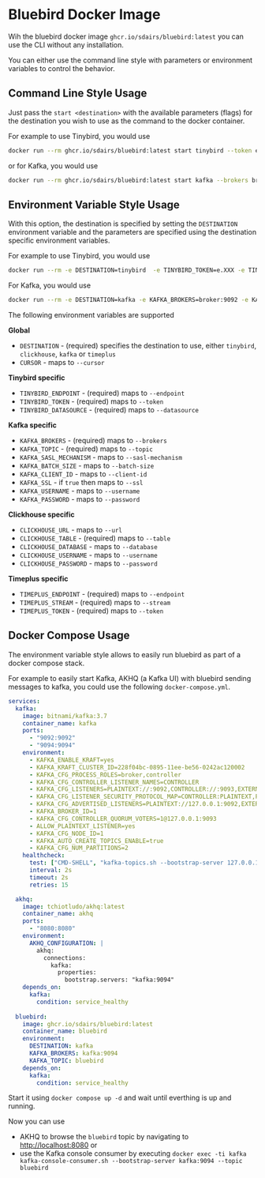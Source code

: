 # Bluebird Docker Image

Wih the bluebird docker image `ghcr.io/sdairs/bluebird:latest` you can use the CLI without any installation. 

You can either use the command line style with parameters or environment variables to control the behavior.

## Command Line Style Usage

Just pass the `start <destination>` with the available parameters (flags) for the destination you wish to use as the command to the docker container. 

For example to use Tinybird, you would use

```bash
docker run --rm ghcr.io/sdairs/bluebird:latest start tinybird --token e.XXX --endpoint https://api.tinybird.co --datasource bluebird_feed
```

or for Kafka, you would use

```bash
docker run --rm ghcr.io/sdairs/bluebird:latest start kafka --brokers broker:9092 --topic bluebird --username user --password pass --sasl-mechanism scram-sha-512 --batch-size 819200
```

## Environment Variable Style Usage

With this option, the destination is specified by setting the `DESTINATION` environment variable and the parameters are specified using the destination specific environment variables. 

For example to use Tinybird, you would use

```bash
docker run --rm -e DESTINATION=tinybird  -e TINYBIRD_TOKEN=e.XXX -e TINYBIRD_ENDPOINT=https://api.tinybird.co -e TINYBIRD_DATASOURCE=bluebird_feed ghcr.io/sdairs/bluebird:latest
```

For Kafka, you would use

```bash
docker run --rm -e DESTINATION=kafka -e KAFKA_BROKERS=broker:9092 -e KAFKA_TOPIC=bluebird -e KAFKA_SASL_MECHANISM=scram-sha-512 -e KAFKA_USERNAME=user -e KAFKA_PASSWORD=pass trivadis/bluebird:latest
```

The following environment variables are supported

**Global**

* `DESTINATION` - (required) specifies the destination to use, either `tinybird`, `clickhouse`, `kafka` or `timeplus` 
* `CURSOR` - maps to `--cursor` 

**Tinybird specific**

* `TINYBIRD_ENDPOINT` - (required) maps to `--endpoint`
* `TINYBIRD_TOKEN` - (required) maps to `--token`
* `TINYBIRD_DATASOURCE` - (required) maps to `--datasource`

**Kafka specific**

* `KAFKA_BROKERS` - (required) maps to `--brokers`
* `KAFKA_TOPIC` - (required) maps to `--topic`
* `KAFKA_SASL_MECHANISM` - maps to `--sasl-mechanism`
* `KAFKA_BATCH_SIZE`  - maps to `--batch-size`
* `KAFKA_CLIENT_ID` - maps to `--client-id`
* `KAFKA_SSL` - if `true` then maps to `--ssl`
* `KAFKA_USERNAME`  - maps to `--username`
* `KAFKA_PASSWORD`  - maps to `--password`

**Clickhouse specific**

* `CLICKHOUSE_URL` - maps to `--url`
* `CLICKHOUSE_TABLE` - (required) maps to `--table`
* `CLICKHOUSE_DATABASE` - maps to `--database`
* `CLICKHOUSE_USERNAME`  - maps to `--username`
* `CLICKHOUSE_PASSWORD` - maps to `--password`


**Timeplus specific**

* `TIMEPLUS_ENDPOINT`  - (required) maps to `--endpoint`
* `TIMEPLUS_STREAM` - (required) maps to `--stream`
* `TIMEPLUS_TOKEN` - (required) maps to `--token`

## Docker Compose Usage

The environment variable style allows to easily run bluebird as part of a docker compose stack.

For example to easily start Kafka, AKHQ (a Kafka UI) with  bluebird sending messages to kafka, you could use the following `docker-compose.yml`. 

```yaml
services:
  kafka:
    image: bitnami/kafka:3.7
    container_name: kafka
    ports:
      - "9092:9092"
      - "9094:9094"
    environment:
      - KAFKA_ENABLE_KRAFT=yes
      - KAFKA_KRAFT_CLUSTER_ID=228f04bc-0895-11ee-be56-0242ac120002
      - KAFKA_CFG_PROCESS_ROLES=broker,controller
      - KAFKA_CFG_CONTROLLER_LISTENER_NAMES=CONTROLLER
      - KAFKA_CFG_LISTENERS=PLAINTEXT://:9092,CONTROLLER://:9093,EXTERNAL://:9094
      - KAFKA_CFG_LISTENER_SECURITY_PROTOCOL_MAP=CONTROLLER:PLAINTEXT,PLAINTEXT:PLAINTEXT,EXTERNAL:PLAINTEXT
      - KAFKA_CFG_ADVERTISED_LISTENERS=PLAINTEXT://127.0.0.1:9092,EXTERNAL://kafka:9094
      - KAFKA_BROKER_ID=1
      - KAFKA_CFG_CONTROLLER_QUORUM_VOTERS=1@127.0.0.1:9093
      - ALLOW_PLAINTEXT_LISTENER=yes
      - KAFKA_CFG_NODE_ID=1
      - KAFKA_AUTO_CREATE_TOPICS_ENABLE=true
      - KAFKA_CFG_NUM_PARTITIONS=2
    healthcheck:
      test: ["CMD-SHELL", "kafka-topics.sh --bootstrap-server 127.0.0.1:9092 --list"]
      interval: 2s
      timeout: 2s
      retries: 15

  akhq:
    image: tchiotludo/akhq:latest
    container_name: akhq
    ports:
      - "8080:8080"
    environment:
      AKHQ_CONFIGURATION: |
        akhq:
          connections:
            kafka:
              properties:
                bootstrap.servers: "kafka:9094"
    depends_on:
      kafka:
        condition: service_healthy
        
  bluebird:
    image: ghcr.io/sdairs/bluebird:latest
    container_name: bluebird
    environment:
      DESTINATION: kafka
      KAFKA_BROKERS: kafka:9094
      KAFKA_TOPIC: bluebird
    depends_on:
      kafka:
        condition: service_healthy
```

Start it using `docker compose up -d` and wait until everthing is up and running. 

Now you can use 
 * AKHQ to browse the `bluebird` topic by navigating to <http://localhost:8080> or 
 * use the Kafka console consumer by executing `docker exec -ti kafka kafka-console-consumer.sh --bootstrap-server kafka:9094 --topic bluebird`